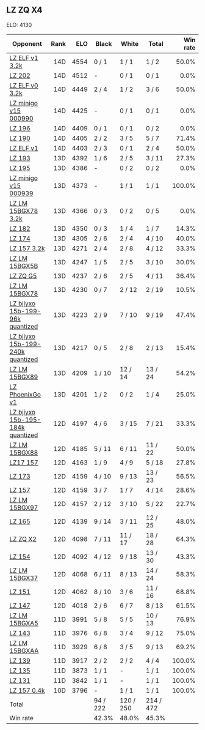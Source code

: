 ## LZ ZQ X4 ##

ELO: 4130

Opponent | Rank | ELO | Black | White | Total | Win rate
---------|-----:|----:|-------|-------|-------|-------:
[LZ ELF v1 3.2k](LZ%20ELF%20v1%203.2k.md) | 14D | 4554 | 0 / 1 | 1 / 1 | 1 / 2 | 50.0%
[LZ 202](LZ%20202.md) | 14D | 4512 | - | 0 / 1 | 0 / 1 | 0.0%
[LZ ELF v0 3.2k](LZ%20ELF%20v0%203.2k.md) | 14D | 4449 | 2 / 4 | 1 / 2 | 3 / 6 | 50.0%
[LZ minigo v15 000990](LZ%20minigo%20v15%20000990.md) | 14D | 4425 | - | 0 / 1 | 0 / 1 | 0.0%
[LZ 196](LZ%20196.md) | 14D | 4409 | 0 / 1 | 0 / 1 | 0 / 2 | 0.0%
[LZ 190](LZ%20190.md) | 14D | 4405 | 2 / 2 | 3 / 5 | 5 / 7 | 71.4%
[LZ ELF v1](LZ%20ELF%20v1.md) | 14D | 4403 | 2 / 3 | 0 / 1 | 2 / 4 | 50.0%
[LZ 193](LZ%20193.md) | 13D | 4392 | 1 / 6 | 2 / 5 | 3 / 11 | 27.3%
[LZ 195](LZ%20195.md) | 13D | 4386 | - | 0 / 2 | 0 / 2 | 0.0%
[LZ minigo v15 000939](LZ%20minigo%20v15%20000939.md) | 13D | 4373 | - | 1 / 1 | 1 / 1 | 100.0%
[LZ LM 15BGX78 3.2k](LZ%20LM%2015BGX78%203.2k.md) | 13D | 4366 | 0 / 3 | 0 / 2 | 0 / 5 | 0.0%
[LZ 182](LZ%20182.md) | 13D | 4350 | 0 / 3 | 1 / 4 | 1 / 7 | 14.3%
[LZ 174](LZ%20174.md) | 13D | 4305 | 2 / 6 | 2 / 4 | 4 / 10 | 40.0%
[LZ 157 3.2k](LZ%20157%203.2k.md) | 13D | 4271 | 2 / 4 | 2 / 8 | 4 / 12 | 33.3%
[LZ LM 15BGX5B](LZ%20LM%2015BGX5B.md) | 13D | 4247 | 1 / 5 | 2 / 5 | 3 / 10 | 30.0%
[LZ ZQ G5](LZ%20ZQ%20G5.md) | 13D | 4237 | 2 / 6 | 2 / 5 | 4 / 11 | 36.4%
[LZ LM 15BGX78](LZ%20LM%2015BGX78.md) | 13D | 4230 | 0 / 7 | 2 / 12 | 2 / 19 | 10.5%
[LZ bjiyxo 15b-199-96k quantized](LZ%20bjiyxo%2015b-199-96k%20quantized.md) | 13D | 4223 | 2 / 9 | 7 / 10 | 9 / 19 | 47.4%
[LZ bjiyxo 15b-199-240k quantized](LZ%20bjiyxo%2015b-199-240k%20quantized.md) | 13D | 4217 | 0 / 5 | 2 / 8 | 2 / 13 | 15.4%
[LZ LM 15BGX89](LZ%20LM%2015BGX89.md) | 13D | 4209 | 1 / 10 | 12 / 14 | 13 / 24 | 54.2%
[LZ PhoenixGo v1](LZ%20PhoenixGo%20v1.md) | 13D | 4201 | 1 / 2 | 0 / 2 | 1 / 4 | 25.0%
[LZ bjiyxo 15b-195-184k quantized](LZ%20bjiyxo%2015b-195-184k%20quantized.md) | 12D | 4197 | 4 / 6 | 3 / 15 | 7 / 21 | 33.3%
[LZ LM 15BGX88](LZ%20LM%2015BGX88.md) | 12D | 4185 | 5 / 11 | 6 / 11 | 11 / 22 | 50.0%
[LZ17 157](LZ17%20157.md) | 12D | 4163 | 1 / 9 | 4 / 9 | 5 / 18 | 27.8%
[LZ 173](LZ%20173.md) | 12D | 4159 | 4 / 10 | 9 / 13 | 13 / 23 | 56.5%
[LZ 157](LZ%20157.md) | 12D | 4159 | 3 / 7 | 1 / 7 | 4 / 14 | 28.6%
[LZ LM 15BGX97](LZ%20LM%2015BGX97.md) | 12D | 4157 | 2 / 12 | 3 / 10 | 5 / 22 | 22.7%
[LZ 165](LZ%20165.md) | 12D | 4139 | 9 / 14 | 3 / 11 | 12 / 25 | 48.0%
[LZ ZQ X2](LZ%20ZQ%20X2.md) | 12D | 4098 | 7 / 11 | 11 / 17 | 18 / 28 | 64.3%
[LZ 154](LZ%20154.md) | 12D | 4092 | 4 / 12 | 9 / 18 | 13 / 30 | 43.3%
[LZ LM 15BGX37](LZ%20LM%2015BGX37.md) | 12D | 4068 | 6 / 11 | 8 / 13 | 14 / 24 | 58.3%
[LZ 151](LZ%20151.md) | 12D | 4062 | 8 / 10 | 3 / 6 | 11 / 16 | 68.8%
[LZ 147](LZ%20147.md) | 12D | 4018 | 2 / 6 | 6 / 7 | 8 / 13 | 61.5%
[LZ LM 15BGXA5](LZ%20LM%2015BGXA5.md) | 11D | 3991 | 5 / 8 | 5 / 5 | 10 / 13 | 76.9%
[LZ 143](LZ%20143.md) | 11D | 3976 | 6 / 8 | 3 / 4 | 9 / 12 | 75.0%
[LZ LM 15BGXAA](LZ%20LM%2015BGXAA.md) | 11D | 3929 | 6 / 8 | 3 / 5 | 9 / 13 | 69.2%
[LZ 139](LZ%20139.md) | 11D | 3917 | 2 / 2 | 2 / 2 | 4 / 4 | 100.0%
[LZ 135](LZ%20135.md) | 11D | 3873 | 1 / 1 | - | 1 / 1 | 100.0%
[LZ 131](LZ%20131.md) | 11D | 3842 | 1 / 1 | - | 1 / 1 | 100.0%
[LZ 157 0.4k](LZ%20157%200.4k.md) | 10D | 3796 | - | 1 / 1 | 1 / 1 | 100.0%
Total | | | 94 / 222 | 120 / 250 | 214 / 472 | 
Win rate| | | 42.3% | 48.0% | 45.3% | 
